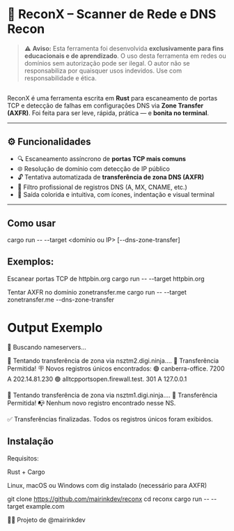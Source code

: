 # 🎣 ReconX – Scanner de Rede e DNS Recon

> ⚠️ **Aviso:** Esta ferramenta foi desenvolvida **exclusivamente para fins educacionais e de aprendizado**.
> O uso desta ferramenta em redes ou domínios sem autorização pode ser ilegal.
> O autor não se responsabiliza por quaisquer usos indevidos. Use com responsabilidade e ética.

##

ReconX é uma ferramenta escrita em **Rust** para escaneamento de portas TCP e detecção de falhas em configurações DNS via **Zone Transfer (AXFR)**.
Foi feita para ser leve, rápida, prática — e **bonita no terminal**.

---

## ⚙️ Funcionalidades

- 🔍 Escaneamento assíncrono de **portas TCP mais comuns**
- 🌐 Resolução de domínio com detecção de IP público
- 🔓 Tentativa automatizada de **transferência de zona DNS (AXFR)**
- 🧼 Filtro profissional de registros DNS (A, MX, CNAME, etc.)
- 🎨 Saída colorida e intuitiva, com ícones, indentação e visual terminal

---

## Como usar

cargo run -- --target <domínio ou IP> [--dns-zone-transfer]

## Exemplos:

Escanear portas TCP de httpbin.org
cargo run -- --target httpbin.org

Tentar AXFR no domínio zonetransfer.me
cargo run -- --target zonetransfer.me --dns-zone-transfer


# Output Exemplo

🎣 Buscando nameservers...

🔎 Tentando transferência de zona via nsztm2.digi.ninja....
🚨 Transferência Permitida!
🪧 Novos registros únicos encontrados:
   🟢 canberra-office. 7200  A 202.14.81.230
   🟢 alltcpportsopen.firewall.test. 301  A 127.0.0.1

🔎 Tentando transferência de zona via nsztm1.digi.ninja....
🚨 Transferência Permitida!
📭 Nenhum novo registro encontrado nesse NS.

✅ Transferências finalizadas. Todos os registros únicos foram exibidos.

## Instalação

Requisitos:

Rust + Cargo

Linux, macOS ou Windows com dig instalado (necessário para AXFR)

git clone https://github.com/mairinkdev/reconx
cd reconx
cargo run -- --target example.com

👨‍💻 Projeto de @mairinkdev
